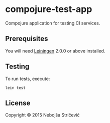 # compojure-test-app

Compojure application for testing CI services.

## Prerequisites

You will need [Leiningen][] 2.0.0 or above installed.

[leiningen]: https://github.com/technomancy/leiningen

## Testing

To run tests, execute:

    lein test

## License

Copyright © 2015 Nebojša Stričević
